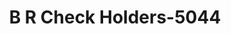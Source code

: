 ---
f_zip-code: 82901
f_state-code: WY
title: B R Check Holders-5044
f_phone: 307-362-0500
f_city-only: Rock Springs
f_address: 515 Center Street Rock Springs
f_location-unique-id: '5044'
slug: b-r-check-holders-5044
updated-on: '2024-05-30T13:46:58.046Z'
created-on: '2024-05-30T13:36:59.803Z'
published-on: '2024-05-30T13:54:32.469Z'
f_city-state: cms/city/rock-springs-wy.md
f_company: cms/company/b-r-check-holders.md
f_state: cms/state/wyoming.md
layout: '[payday-loan].html'
tags: payday-loan
---